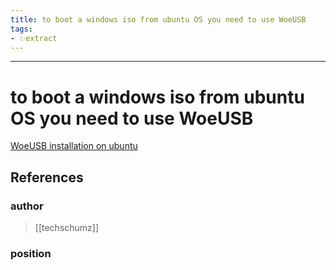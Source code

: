 ```yaml
---
title: to boot a windows iso from ubuntu OS you need to use WoeUSB
tags:
- ✨extract
---
```



---

# to boot a windows iso from ubuntu OS you need to use WoeUSB

[WoeUSB installation on ubuntu](/Extracts/WoeUSB%20installation%20on%20ubuntu.md)
## References

### author
>  [[techschumz]]
### position
>  
